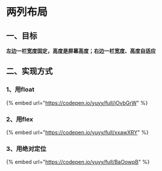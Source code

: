 # 两列布局

## &#x20;一、目标

**左边一栏宽度固定，高度是屏幕高度；右边一栏宽度、高度自适应**

## 二、实现方式

### 1、用float

{% embed url="https://codepen.io/yuyy/full/jOvbGrW" %}

### 2、用flex

{% embed url="https://codepen.io/yuyy/full/xxawXRY" %}

### 3、用绝对定位

{% embed url="https://codepen.io/yuyy/full/BaOowpB" %}

